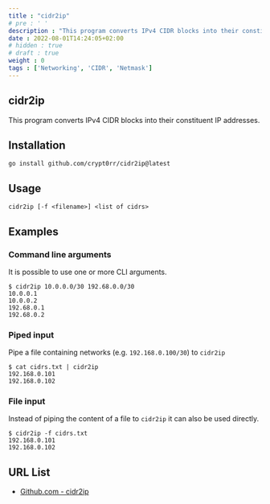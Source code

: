 ```yaml
---
title : "cidr2ip"
# pre : ' '
description : "This program converts IPv4 CIDR blocks into their constituent IP addresses."
date : 2022-08-01T14:24:05+02:00
# hidden : true
# draft : true
weight : 0
tags : ['Networking', 'CIDR', 'Netmask']
---
```


## cidr2ip

This program converts IPv4 CIDR blocks into their constituent IP addresses.

## Installation

```plain
go install github.com/crypt0rr/cidr2ip@latest
```

## Usage

```plain
cidr2ip [-f <filename>] <list of cidrs> 
```

## Examples

### Command line arguments

It is possible to use one or more CLI arguments.

```plain
$ cidr2ip 10.0.0.0/30 192.68.0.0/30
10.0.0.1
10.0.0.2
192.68.0.1
192.68.0.2
```

### Piped input

Pipe a file containing networks (e.g. `192.168.0.100/30`) to `cidr2ip`

```plain
$ cat cidrs.txt | cidr2ip
192.168.0.101
192.168.0.102
```

### File input

Instead of piping the content of a file to `cidr2ip` it can also be used directly.

```plain
$ cidr2ip -f cidrs.txt
192.168.0.101
192.168.0.102
```

## URL List

* [Github.com - cidr2ip](https://github.com/crypt0rr/cidr2ip)
